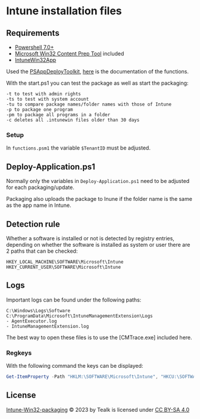 Intune installation files
============

## Requirements

- [Powershell 7.0+](https://github.com/PowerShell/PowerShell)
- [Microsoft Win32 Content Prep Tool](https://github.com/Microsoft/Microsoft-Win32-Content-Prep-Tool) included
- [IntuneWin32App](https://github.com/MSEndpointMgr/IntuneWin32App)

Used the [PSAppDeployToolkit](https://github.com/PSAppDeployToolkit/PSAppDeployToolkit), [here](http://allnewandimproved.psappdeploytoolkit.com/functions/) is the documentation of the functions.

With the start.ps1 you can test the package as well as start the packaging:

```
-t to test with admin rights
-ts to test with system account
-tu to compare package names/folder names with those of Intune
-p to package one program
-pm to package all programs in a folder
-c deletes all .intunewin files older than 30 days
```

### Setup

In `functions.psm1` the variable `$TenantID` must be adjusted.

## Deploy-Application.ps1

Normally only the variables in `Deploy-Application.ps1` need to be adjusted for each packaging/update.

Packaging also uploads the package to Inune if the folder name is the same as the app name in Intune.

## Detection rule

Whether a software is installed or not is detected by registry entries, depending on whether the software is installed as system or user there are 2 paths that can be checked:

```
HKEY_LOCAL_MACHINE\SOFTWARE\Microsoft\Intune
HKEY_CURRENT_USER\SOFTWARE\Microsoft\Intune
```

## Logs

Important logs can be found under the following paths:

```
C:\Windows\Logs\Software
C:\ProgramData\Microsoft\IntuneManagementExtension\Logs
- AgentExecutor.log
- IntuneManagementExtension.log
```

The best way to open these files is to use the [CMTrace.exe] included here.

### Regkeys

With the following command the keys can be displayed:

```PowerShell
Get-ItemProperty -Path "HKLM:\SOFTWARE\Microsoft\Intune", "HKCU:\SOFTWARE\Microsoft\Intune"| Select-Object _ -ExcludeProperty "PS_"
```

## License

[Intune-Win32-packaging](https://github.com/Tealk/Intune-Win32-packaging) © 2023 by Tealk is licensed under [CC BY-SA 4.0](http://creativecommons.org/licenses/by-sa/4.0/?ref=chooser-v1)